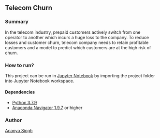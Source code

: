 ## Telecom Churn

### Summary

In the telecom industry, prepaid customers actively switch from one operator to
another which incurs a huge loss to the company. To reduce losses and customer
churn, telecom company needs to retain profitable customers and a model to predict which customers are at the high risk of churn.

### How to run?

This project can be run in [Jupyter Notebook](https://jupyter.org/) by importing the project folder into Jupyter Notebook workspace.

#### Dependencies

- [Python 3.7.9](https://www.python.org/downloads/release/python-379/)
- [Anaconda Navigator 1.9.7](https://anaconda.org/anaconda/anaconda-navigator) or higher

### Author

[Ananya Singh](https://www.linkedin.com/in/ananyaasingh/)